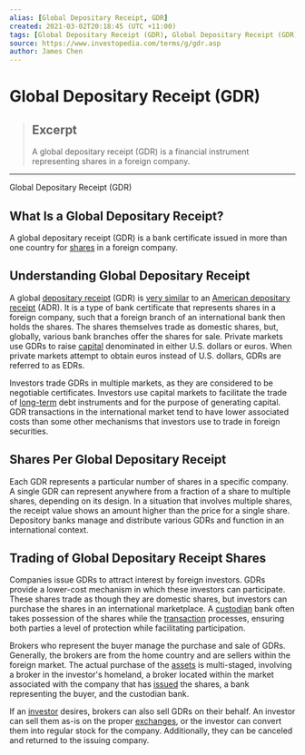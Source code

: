 ```yaml
---
alias: [Global Depositary Receipt, GDR]
created: 2021-03-02T20:18:45 (UTC +11:00)
tags: [Global Depositary Receipt (GDR), Global Depositary Receipt (GDR)]
source: https://www.investopedia.com/terms/g/gdr.asp
author: James Chen
---
```


# Global Depositary Receipt (GDR)

> ## Excerpt
> A global depositary receipt (GDR) is a financial instrument representing shares in a foreign company.

---

Global Depositary Receipt (GDR)
## What Is a Global Depositary Receipt?

A global depositary receipt (GDR) is a bank certificate issued in more than one country for [shares](https://www.investopedia.com/terms/s/shares.asp) in a foreign company.

## Understanding Global Depositary Receipt

A global [depositary receipt](https://www.investopedia.com/terms/d/depositaryreceipt.asp) (GDR) is [very similar](https://www.investopedia.com/ask/answers/072315/what-are-differences-between-global-depositary-receipts-gdrs-and-american-depositary-receipts-adrs.asp) to an [American depositary receipt](https://www.investopedia.com/terms/a/adr.asp) (ADR). It is a type of bank certificate that represents shares in a foreign company, such that a foreign branch of an international bank then holds the shares. The shares themselves trade as domestic shares, but, globally, various bank branches offer the shares for sale. Private markets use GDRs to raise [capital](https://www.investopedia.com/terms/c/capital.asp) denominated in either U.S. dollars or euros. When private markets attempt to obtain euros instead of U.S. dollars, GDRs are referred to as EDRs.

Investors trade GDRs in multiple markets, as they are considered to be negotiable certificates. Investors use capital markets to facilitate the trade of [long-term](https://www.investopedia.com/terms/l/longterm.asp) debt instruments and for the purpose of generating capital. GDR transactions in the international market tend to have lower associated costs than some other mechanisms that investors use to trade in foreign securities.

## Shares Per Global Depositary Receipt

Each GDR represents a particular number of shares in a specific company. A single GDR can represent anywhere from a fraction of a share to multiple shares, depending on its design. In a situation that involves multiple shares, the receipt value shows an amount higher than the price for a single share. Depository banks manage and distribute various GDRs and function in an international context.

## Trading of Global Depositary Receipt Shares

Companies issue GDRs to attract interest by foreign investors. GDRs provide a lower-cost mechanism in which these investors can participate. These shares trade as though they are domestic shares, but investors can purchase the shares in an international marketplace. A [custodian](https://www.investopedia.com/terms/c/custodian.asp) bank often takes possession of the shares while the [transaction](https://www.investopedia.com/terms/t/transaction.asp) processes, ensuring both parties a level of protection while facilitating participation.

Brokers who represent the buyer manage the purchase and sale of GDRs. Generally, the brokers are from the home country and are sellers within the foreign market. The actual purchase of the [assets](https://www.investopedia.com/terms/a/asset.asp) is multi-staged, involving a broker in the investor's homeland, a broker located within the market associated with the company that has [issued](https://www.investopedia.com/terms/i/issue.asp) the shares, a bank representing the buyer, and the custodian bank.

If an [investor](https://www.investopedia.com/terms/i/investor.asp) desires, brokers can also sell GDRs on their behalf. An investor can sell them as-is on the proper [exchanges](https://www.investopedia.com/terms/e/exchange.asp), or the investor can convert them into regular stock for the company. Additionally, they can be canceled and returned to the issuing company.
